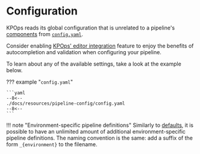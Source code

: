 # Configuration

KPOps reads its global configuration that is unrelated to a pipeline's [components](./components/overview.md) from [`config.yaml`](#__codelineno-0-1).

Consider enabling [KPOps' editor integration](../references/editor-integration.md) feature to enjoy the benefits of autocompletion and validation when configuring your pipeline.

To learn about any of the available settings, take a look at the example below.

??? example "`config.yaml`"

    ```yaml
    --8<--
    ./docs/resources/pipeline-config/config.yaml
    --8<--
    ```

!!! note "Environment-specific pipeline definitions"
    Similarly to [defaults](defaults.md#configuration), it is possible to have an unlimited amount of additional environment-specific pipeline definitions. The naming convention is the same: add a suffix of the form `_{environment}` to the filename.